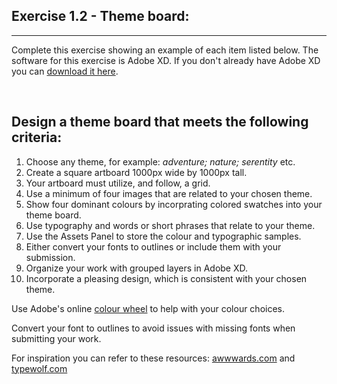 ## Exercise 1.2 - Theme board:
---
Complete this exercise showing an example of each item listed below. The software for this exercise is Adobe XD. If you don't already have Adobe XD you can [download it here](https://creativecloud.adobe.com/apps/download/xd).

<br/>

## Design a theme board that meets the following criteria:
1. Choose any theme, for example: *adventure; nature; serentity* etc.
2. Create a square artboard 1000px wide by 1000px tall.
3. Your artboard must utilize, and follow, a grid.
4. Use a minimum of four images that are related to your chosen theme.
5. Show four dominant colours by incorprating colored swatches into your theme board.
6. Use typography and words or short phrases that relate to your theme.
7. Use the Assets Panel to store the colour and typographic samples.
8. Either convert your fonts to outlines or include them with your submission.
9. Organize your work with grouped layers in Adobe XD.
10. Incorporate a pleasing design, which is consistent with your chosen theme.

Use Adobe's online [colour wheel](https://color.adobe.com/create/color-wheel) to help with your colour choices.

Convert your font to outlines to avoid issues with missing fonts when submitting your work.

For inspiration you can refer to these resources: [awwwards.com](https://awwwards.com) and [typewolf.com](https://typewolf.com)
